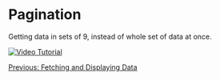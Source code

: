 # Pagination
Getting data in sets of 9, instead of whole set of data at once.

[![Video Tutorial](https://raw.githubusercontent.com/freenit-framework/frontend-tutorial/step/08/screenshot.png)](https://www.youtube.com/watch?v=8MGKH9L_sVA&list=PLpeJ1COhO5ak9X3UE85mlFZrrIxiPynKy&index=8)

[Previous: Fetching and Displaying Data](https://github.com/freenit-framework/frontend-tutorial/tree/step/07)
